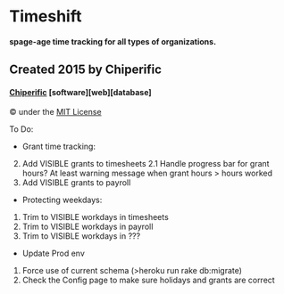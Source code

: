 # Timeshift
#### spage-age time tracking for all types of organizations.

## Created 2015 by Chiperific
#### [Chiperific](http://chiperific.com) \[software\]\[web\]\[database\]
&copy; under the [MIT License](http://opensource.org/licenses/MIT)


To Do:
* Grant time tracking:
2. Add VISIBLE grants to timesheets
2.1 Handle progress bar for grant hours? At least warning message when grant hours > hours worked
3. Add VISIBLE grants to payroll

* Protecting weekdays:
1. Trim to VISIBLE workdays in timesheets
2. Trim to VISIBLE workdays in payroll
3. Trim to VISIBLE workdays in ???

* Update Prod env
1. Force use of current schema (>heroku run rake db:migrate)
2. Check the Config page to make sure holidays and grants are correct

